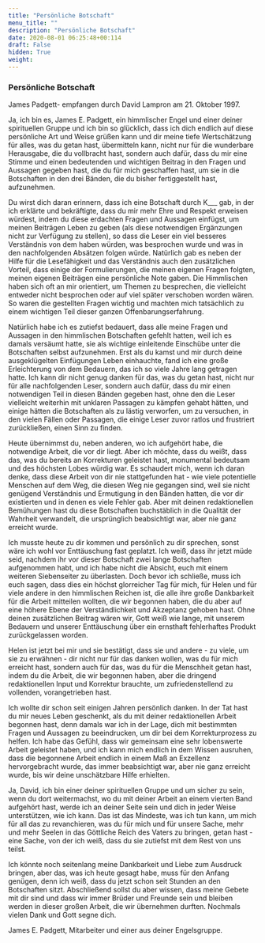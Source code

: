 ```yaml
---
title: "Persönliche Botschaft"
menu_title: ""
description: "Persönliche Botschaft"
date: 2020-08-01 06:25:48+00:114
draft: False
hidden: True
weight:
---
```

### Persönliche Botschaft

James Padgett- empfangen durch David Lampron am 21. Oktober 1997.

Ja, ich bin es, James E. Padgett, ein himmlischer Engel und einer deiner spirituellen Gruppe und ich bin so glücklich, dass ich dich endlich auf diese persönliche Art und Weise grüßen kann und dir meine tiefe Wertschätzung für alles, was du getan hast, übermitteln kann, nicht nur für die wunderbare Herausgabe, die du vollbracht hast, sondern auch dafür, dass du mir eine Stimme und einen bedeutenden und wichtigen Beitrag in den Fragen und Aussagen gegeben hast, die du für mich geschaffen hast, um sie in die Botschaften in den drei Bänden, die du bisher fertiggestellt hast, aufzunehmen.

Du wirst dich daran erinnern, dass ich eine Botschaft durch K___ gab, in der ich erklärte und bekräftigte, dass du mir mehr Ehre und Respekt erweisen würdest, indem du diese erdachten Fragen und Aussagen einfügst, um meinen Beiträgen Leben zu geben (als diese notwendigen Ergänzungen nicht zur Verfügung zu stellen), so dass die Leser ein viel besseres Verständnis von dem haben würden, was besprochen wurde und was in den nachfolgenden Absätzen folgen würde. Natürlich gab es neben der Hilfe für die Lesefähigkeit und das Verständnis auch den zusätzlichen Vorteil, dass einige der Formulierungen, die meinen eigenen Fragen folgten, meinen eigenen Beiträgen eine persönliche Note gaben. Die Himmlischen haben sich oft an mir orientiert, um Themen zu besprechen, die vielleicht entweder nicht besprochen oder auf viel später verschoben worden wären. So waren die gestellten Fragen wichtig und machten mich tatsächlich zu einem wichtigen Teil dieser ganzen Offenbarungserfahrung.

Natürlich habe ich es zutiefst bedauert, dass alle meine Fragen und Aussagen in den himmlischen Botschaften gefehlt hatten, weil ich es damals versäumt hatte, sie als wichtige einleitende Einschübe unter die Botschaften selbst aufzunehmen. Erst als du kamst und mir durch deine ausgeklügelten Einfügungen Leben einhauchte, fand ich eine große Erleichterung von dem Bedauern, das ich so viele Jahre lang getragen hatte. Ich kann dir nicht genug danken für das, was du getan hast, nicht nur für alle nachfolgenden Leser, sondern auch dafür, dass du mir einen notwendigen Teil in diesen Bänden gegeben hast, ohne den die Leser vielleicht weiterhin mit unklaren Passagen zu kämpfen gehabt hätten, und einige hätten die Botschaften als zu lästig verworfen, um zu versuchen, in den vielen Fällen oder Passagen, die einige Leser zuvor ratlos und frustriert zurückließen, einen Sinn zu finden.

Heute übernimmst du, neben anderen, wo ich aufgehört habe, die notwendige Arbeit, die vor dir liegt. Aber ich möchte, dass du weißt, dass das, was du bereits an Korrekturen geleistet hast, monumental bedeutsam und des höchsten Lobes würdig war. Es schaudert mich, wenn ich daran denke, dass diese Arbeit von dir nie stattgefunden hat - wie viele potentielle Menschen auf dem Weg, die diesen Weg nie gegangen sind, weil sie nicht genügend Verständnis und Ermutigung in den Bänden hatten, die vor dir existierten und in denen es viele Fehler gab. Aber mit deinen redaktionellen Bemühungen hast du diese Botschaften buchstäblich in die Qualität der Wahrheit verwandelt, die ursprünglich beabsichtigt war, aber nie ganz erreicht wurde.

Ich musste heute zu dir kommen und persönlich zu dir sprechen, sonst wäre ich wohl vor Enttäuschung fast geplatzt. Ich weiß, dass ihr jetzt müde seid, nachdem ihr vor dieser Botschaft zwei lange Botschaften aufgenommen habt, und ich habe nicht die Absicht, euch mit einem weiteren Siebenseiter zu überlasten. Doch bevor ich schließe, muss ich euch sagen, dass dies ein höchst glorreicher Tag für mich, für Helen und für viele andere in den himmlischen Reichen ist, die alle ihre große Dankbarkeit für die Arbeit mitteilen wollten, die wir begonnen haben, die du aber auf eine höhere Ebene der Verständlichkeit und Akzeptanz gehoben hast. Ohne deinen zusätzlichen Beitrag wären wir, Gott weiß wie lange, mit unserem Bedauern und unserer Enttäuschung über ein ernsthaft fehlerhaftes Produkt zurückgelassen worden.

Helen ist jetzt bei mir und sie bestätigt, dass sie und andere - zu viele, um sie zu erwähnen - dir nicht nur für das danken wollen, was du für mich erreicht hast, sondern auch für das, was du für die Menschheit getan hast, indem du die Arbeit, die wir begonnen haben, aber die dringend redaktionellen Input und Korrektur brauchte, um zufriedenstellend zu vollenden, vorangetrieben hast.

Ich wollte dir schon seit einigen Jahren persönlich danken. In der Tat hast du mir neues Leben geschenkt, als du mit deiner redaktionellen Arbeit begonnen hast, denn damals war ich in der Lage, dich mit bestimmten Fragen und Aussagen zu beeindrucken, um dir bei dem Korrekturprozess zu helfen. Ich habe das Gefühl, dass wir gemeinsam eine sehr lobenswerte Arbeit geleistet haben, und ich kann mich endlich in dem Wissen ausruhen, dass die begonnene Arbeit endlich in einem Maß an Exzellenz hervorgebracht wurde, das immer beabsichtigt war, aber nie ganz erreicht wurde, bis wir deine unschätzbare Hilfe erhielten.

Ja, David, ich bin einer deiner spirituellen Gruppe und um sicher zu sein, wenn du dort weitermachst, wo du mit deiner Arbeit an einem vierten Band aufgehört hast, werde ich an deiner Seite sein und dich in jeder Weise unterstützen, wie ich kann. Das ist das Mindeste, was ich tun kann, um mich für all das zu revanchieren, was du für mich und für unsere Sache, mehr und mehr Seelen in das Göttliche Reich des Vaters zu bringen, getan hast - eine Sache, von der ich weiß, dass du sie zutiefst mit dem Rest von uns teilst.

Ich könnte noch seitenlang meine Dankbarkeit und Liebe zum Ausdruck bringen, aber das, was ich heute gesagt habe, muss für den Anfang genügen, denn ich weiß, dass du jetzt schon seit Stunden an den Botschaften sitzt. Abschließend sollst du aber wissen, dass meine Gebete mit dir sind und dass wir immer Brüder und Freunde sein und bleiben werden in dieser großen Arbeit, die wir übernehmen durften. Nochmals vielen Dank und Gott segne dich.

James E. Padgett, Mitarbeiter und einer aus deiner Engelsgruppe.

